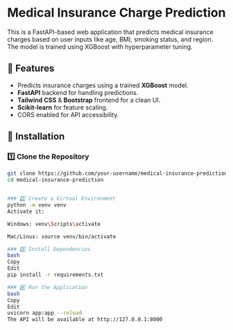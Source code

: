 # Medical Insurance Charge Prediction

This is a FastAPI-based web application that predicts medical insurance charges based on user inputs like age, BMI, smoking status, and region. The model is trained using XGBoost with hyperparameter tuning.

## 📌 Features
- Predicts insurance charges using a trained **XGBoost** model.
- **FastAPI** backend for handling predictions.
- **Tailwind CSS** & **Bootstrap** frontend for a clean UI.
- **Scikit-learn** for feature scaling.
- CORS enabled for API accessibility.

## 🚀 Installation

### 1️⃣ Clone the Repository
```bash
git clone https://github.com/your-username/medical-insurance-prediction.git
cd medical-insurance-prediction


### 2️⃣ Create a Virtual Environment
python -m venv venv
Activate it:

Windows: venv\Scripts\activate

Mac/Linux: source venv/bin/activate

### 3️⃣ Install Dependencies
bash
Copy
Edit
pip install -r requirements.txt

### 4️⃣ Run the Application
bash
Copy
Edit
uvicorn app:app --reload
The API will be available at http://127.0.0.1:8000
